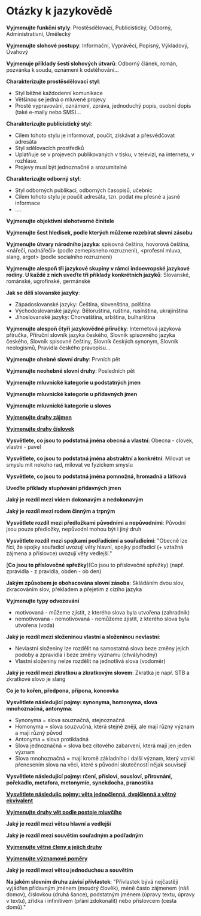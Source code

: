 # Otázky k jazykovědě

__Vyjmenujte funkční styly__: Prostěsdělovací, Publicistický, Odborný, Administrativní, Umělecký  

__Vyjmenujte slohové postupy__: Informační, Vyprávěcí, Popisný, Výkladový, Úvahový  

__Vyjmenuje příklady šesti slohových útvarů__: Odborný článek, román, pozvánka k soudu, oznámení k odstěhování...  

__Charakterizujte prostěsdělovací styl__: 
* Styl běžné každodenní komunikace
* Většinou se jedná o mluvené projevy
* Prosté vypravování, oznámení, zpráva, jednoduchý popis, osobní dopis (také e-maily nebo SMS)...

__Charakterizujte publicistický styl__: 
* Cílem tohoto stylu je informovat, poučit, získávat a přesvědčovat adresáta
* Styl sdělovacích prostředků
* Uplatňuje se v projevech publikovaných v tisku, v televizi, na internetu, v rozhlase.
* Projevy musí být jednoznačné a srozumitelné

__Charakterizujte odborný styl__:
* Styl odborných publikací, odborných časopisů, učebnic
* Cílem tohoto stylu je poučit adresáta, tzn. podat mu přesné a jasné informace
* ....

__Vyjmenujte objektivní slohotvorné činitele__  

__Vyjmenujte šest hledisek, podle kterých můžeme rozebírat slovní zásobu__  

__Vyjmenujte útvary národního jazyka__: spisovná čeština, hovorová čeština, <nářečí, nadnářečí> (podle zemepisneho rozruzneni), <profesní mluva, slang, argot> (podle socialniho rozruzneni)  

__Vyjmenujte alespoň tři jazykové skupiny v rámci indoevropské jazykové rodiny. U každé z nich uveďte tři příklady konkrétních jazyků__: Slovanské, románské, ugrofinské, germánské  

__Jak se dělí slovanské jazyky__:
* Západoslovanské jazyky: Čeština, slovenština, polština
* Východoslovanské jazyky: Běloruština, ruština, rusínština, ukrajinština
* Jihoslovanské jazyky: Chorvatština, srbština, bulharština

__Vyjmenujte alespoň čtyři jazykovědné příručky__: Internetová jazyková příručka, Příruční slovník jazyka českého, Slovník spisovného jazyka českého, Slovník spisovné češtiny, Slovník českých synonym, Slovník neologismů, Pravidla českého pravopisu...  

__Vyjmenujte ohebné slovní druhy__: Prvních pět  

__Vyjmenujte neohebné slovní druhy__:  Posledních pět  

__Vyjmenujte mluvnické kategorie u podstatných jmen__  

__Vyjmenujte mluvnické kategorie u přídavných jmen__  

__Vyjmenujte mluvnické kategorie u sloves__  

[__Vyjmenujte druhy zájmen__](https://www.pravopisne.cz/2016/11/pravidla-druhy-zajmen/)  

[__Vyjmenujte druhy číslovek__](https://www.pravopisne.cz/2012/02/pravidla-cislovky/)  

__Vysvětlete, co jsou to podstatná jména obecná a vlastní__: Obecna - clovek, vlastni - pavel  

__Vysvětlete, co jsou to podstatná jména abstraktní a konkrétní__: Milovat ve smyslu mit nekoho rad, milovat ve fyzickem smyslu  

__Vysvětlete, co jsou to podstatná jména pomnožná, hromadná a látková__  

__Uveďte příklady stupňování přídavných jmen__  

__Jaký je rozdíl mezi videm dokonavým a nedokonavým__  

__Jaký je rozdíl mezi rodem činným a trpným__  

__Vysvětlete rozdíl mezi předložkami původními a nepůvodními__: Původní jsou pouze předložky, nepůvodní mohou být i jiný druh  

__Vysvětlete rozdíl mezi spojkami podřadicími a souřadicími__: "Obecně lze říci, že spojky souřadicí uvozují věty hlavní, spojky podřadicí (+ vztažná zájmena a příslovce) uvozují věty vedlejší."  

[__Co jsou to příslovečné spřežky__](Co jsou to příslovečné spřežky) (např. zpravidla - z pravidla, obden - ob den)  

__Jakým způsobem je obohacována slovní zásoba__: Skládáním dvou slov, zkracováním slov, překladem a přejetím z cizího jazyka  

__Vyjmenujte typy odvozování__
* motivovaná - můžeme zjistit, z kterého slova byla utvořena (zahradnik)
* nemotivovana - nemotivovaná - nemůžeme zjistit, z kterého slova byla utvořena (voda)

__Jaký je rozdíl mezi složeninou vlastní a složeninou nevlastní__:
* Nevlastní složeniny lze rozdělit na samostatná slova beze změny jejich podoby a zpravidla i beze změny významu (chvályhodný)
* Vlastní složeniny nelze rozdělit na jednotlivá slova (vodoměr)

__Jaký je rozdíl mezi zkratkou a zkratkovým slovem__: Zkratka je např. STB a zkratkové slovo je slang  

__Co je to kořen, předpona, přípona, koncovka__  

__Vysvětlete následující pojmy: synonyma, homonyma, slova mnohoznačná, antonyma__:
* Synonyma = slova souznačná, stejnoznačná
* Homonyma = slova souzvučná, která stejně znějí, ale mají různý význam a mají různý původ
* Antonyma = slova protikladná
* Slova jednoznačná = slova bez citového zabarvení, která mají jen jeden význam
* Slova mnohoznačná = mají kromě základního i další význam, který vznikl přenesením slova na věci, které s původní skutečností nějak souvisejí

__Vysvětlete následující pojmy: rčení, přísloví, sousloví, přirovnání, pořekadlo, metafora, metonymie, synekdocha, pranostika__  

[__Vysvětlete následujíc pojmy: věta jednočlenná, dvojčlenná a větný ekvivalent__](https://www.pravopisne.cz/2013/02/pravidla-vety-dvojclenne-jednoclenne-a-vetne-ekvivalenty/)  

[__Vyjmenujte druhy vět podle postoje mluvčího__](https://www.cesky-jazyk.cz/slovnicek-pojmu/vety-podle-postoje-mluvciho/)  

__Jaký je rozdíl mezi větou hlavní a vedlejší__  

__Jaký je rozdíl mezi souvětím souřadným a podřadným__  

[__Vyjmenujte větné členy a jejich druhy__](https://www.mojecestina.cz/article/2012092701-vetne-cleny-zakladni-prehled)  

[__Vyjmenujte významové poměry__](https://www.pravopisne.cz/2012/10/pravidla-vyznamove-pomery-mezi-vetami-hlavnimi/)  

__Jaký je rozdíl mezi větou jednoduchou a souvětím__  

__Na jakém slovním druhu závisí přívlastek__: "Přívlastek bývá nejčastěji vyjádřen přídavným jménem (moudrý člověk), méně často zájmenem (náš domov), číslovkou (druhá šance), podstatným jménem (úpravy textu, úpravy v textu), zřídka i infinitivem (přání zdokonalit) nebo příslovcem (cesta domů)."  
